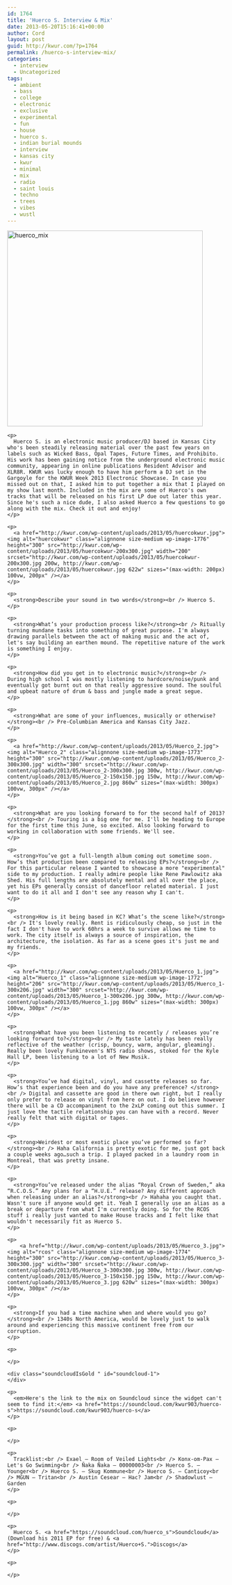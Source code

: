 ```yaml
---
id: 1764
title: 'Huerco S. Interview & Mix'
date: 2013-05-20T15:16:41+00:00
author: Cord
layout: post
guid: http://kwur.com/?p=1764
permalink: /huerco-s-interview-mix/
categories:
  - interview
  - Uncategorized
tags:
  - ambient
  - bass
  - college
  - electronic
  - exclusive
  - experimental
  - fun
  - house
  - huerco s.
  - indian burial mounds
  - interview
  - kansas city
  - kwur
  - minimal
  - mix
  - radio
  - saint louis
  - techno
  - trees
  - vibes
  - wustl
---
```

<div class="pf-content">
  <div class="_38 direction_ltr">
    <p>
      <a href="http://kwur.com/wp-content/uploads/2013/05/huerco_Prof_Pic.jpg"><img alt="huerco_mix" class="alignnone size-large wp-image-1770" height="450" src="http://kwur.com/wp-content/uploads/2013/05/huerco_Prof_Pic-1024x1024.jpg" width="450" srcset="http://kwur.com/wp-content/uploads/2013/05/huerco_Prof_Pic-1024x1024.jpg 1024w, http://kwur.com/wp-content/uploads/2013/05/huerco_Prof_Pic-150x150.jpg 150w, http://kwur.com/wp-content/uploads/2013/05/huerco_Prof_Pic-300x300.jpg 300w, http://kwur.com/wp-content/uploads/2013/05/huerco_Prof_Pic.jpg 1200w" sizes="(max-width: 450px) 100vw, 450px" /></a>
    </p>
    
    <p>
      Huerco S. is an electronic music producer/DJ based in Kansas City who's been steadily releasing material over the past few years on labels such as Wicked Bass, Opal Tapes, Future Times, and Prohibito. His work has been gaining notice from the underground electronic music community, appearing in online publications Resident Advisor and XLR8R. KWUR was lucky enough to have him perform a DJ set in the Gargoyle for the KWUR Week 2013 Electronic Showcase. In case you missed out on that, I asked him to put together a mix that I played on my show last month. Included in the mix are some of Huerco's own tracks that will be released on his first LP due out later this year. Since he's such a nice dude, I also asked Huerco a few questions to go along with the mix. Check it out and enjoy!
    </p>
    
    <p>
      <a href="http://kwur.com/wp-content/uploads/2013/05/huercokwur.jpg"><img alt="huercokwur" class="alignnone size-medium wp-image-1776" height="300" src="http://kwur.com/wp-content/uploads/2013/05/huercokwur-200x300.jpg" width="200" srcset="http://kwur.com/wp-content/uploads/2013/05/huercokwur-200x300.jpg 200w, http://kwur.com/wp-content/uploads/2013/05/huercokwur.jpg 622w" sizes="(max-width: 200px) 100vw, 200px" /></a>
    </p>
    
    <p>
      <strong>Describe your sound in two words</strong><br /> Huerco S.
    </p>
    
    <p>
      <strong>What’s your production process like?</strong><br /> Ritually turning mundane tasks into something of great purpose. I'm always drawing parallels between the act of making music and the act of, let's say building an earthen mound. The repetitive nature of the work is something I enjoy.
    </p>
    
    <p>
      <strong>How did you get in to electronic music?</strong><br /> During high school I was mostly listening to hardcore/noise/punk and eventually got burnt out on that really aggressive sound. The soulful and upbeat nature of drum & bass and jungle made a great segue.
    </p>
    
    <p>
      <strong>What are some of your influences, musically or otherwise?</strong><br /> Pre-Columbian America and Kansas City Jazz.
    </p>
    
    <p>
      <a href="http://kwur.com/wp-content/uploads/2013/05/Huerco_2.jpg"><img alt="Huerco_2" class="alignnone size-medium wp-image-1773" height="300" src="http://kwur.com/wp-content/uploads/2013/05/Huerco_2-300x300.jpg" width="300" srcset="http://kwur.com/wp-content/uploads/2013/05/Huerco_2-300x300.jpg 300w, http://kwur.com/wp-content/uploads/2013/05/Huerco_2-150x150.jpg 150w, http://kwur.com/wp-content/uploads/2013/05/Huerco_2.jpg 860w" sizes="(max-width: 300px) 100vw, 300px" /></a>
    </p>
    
    <p>
      <strong>What are you looking forward to for the second half of 2013?</strong><br /> Touring is a big one for me. I'll be heading to Europe for the first time this June, so excited. Also looking forward to working in collaboration with some friends. We'll see.
    </p>
    
    <p>
      <strong>You’ve got a full-length album coming out sometime soon. How’s that production been compared to releasing EPs?</strong><br /> For this particular release I wanted to showcase a more "experimental" side to my production. I really admire people like Rene Pawlowitz aka Shed. His full lengths are absolutely mental and all over the place, yet his EPs generally consist of dancefloor related material. I just want to do it all and I don't see any reason why I can't.
    </p>
    
    <p>
      <strong>How is it being based in KC? What’s the scene like?</strong><br /> It's lovely really. Rent is ridiculously cheap, so just in the fact I don't have to work 60hrs a week to survive allows me time to work. The city itself is always a source of inspiration, the architecture, the isolation. As far as a scene goes it's just me and my friends.
    </p>
    
    <p>
      <a href="http://kwur.com/wp-content/uploads/2013/05/Huerco_1.jpg"><img alt="Huerco_1" class="alignnone size-medium wp-image-1772" height="206" src="http://kwur.com/wp-content/uploads/2013/05/Huerco_1-300x206.jpg" width="300" srcset="http://kwur.com/wp-content/uploads/2013/05/Huerco_1-300x206.jpg 300w, http://kwur.com/wp-content/uploads/2013/05/Huerco_1.jpg 860w" sizes="(max-width: 300px) 100vw, 300px" /></a>
    </p>
    
    <p>
      <strong>What have you been listening to recently / releases you’re looking forward to?</strong><br /> My taste lately has been really reflective of the weather (crisp, bouncy, warm, angular, gleaming). Really been lovely Funkineven's NTS radio shows, stoked for the Kyle Hall LP, been listening to a lot of New Musik.
    </p>
    
    <p>
      <strong>You’ve had digital, vinyl, and cassette releases so far. How’s that experience been and do you have any preference? </strong><br /> Digital and cassette are good in there own right, but I really only prefer to release on vinyl from here on out. I do believe however there will be a CD accompaniment to the 2xLP coming out this summer. I just love the tactile relationship you can have with a record. Never really felt that with digital or tapes.
    </p>
    
    <p>
      <strong>Weirdest or most exotic place you’ve performed so far?</strong><br /> Haha California is pretty exotic for me, just got back a couple weeks ago…such a trip. I played packed in a laundry room in Montreal, that was pretty insane.
    </p>
    
    <p>
      <strong>You’ve released under the alias “Royal Crown of Sweden,” aka “R.C.O.S.” Any plans for a “H.U.E.” release? Any different approach when releasing under an alias?</strong><br /> Hahaha you caught that. Wasn't sure if anyone would get it. Yeah I generally use an alias as a break or departure from what I'm currently doing. So for the RCOS stuff i really just wanted to make House tracks and I felt like that wouldn't necessarily fit as Huerco S.
    </p>
    
    <p>
        <a href="http://kwur.com/wp-content/uploads/2013/05/Huerco_3.jpg"><img alt="rcos" class="alignnone size-medium wp-image-1774" height="300" src="http://kwur.com/wp-content/uploads/2013/05/Huerco_3-300x300.jpg" width="300" srcset="http://kwur.com/wp-content/uploads/2013/05/Huerco_3-300x300.jpg 300w, http://kwur.com/wp-content/uploads/2013/05/Huerco_3-150x150.jpg 150w, http://kwur.com/wp-content/uploads/2013/05/Huerco_3.jpg 620w" sizes="(max-width: 300px) 100vw, 300px" /></a>
    </p>
    
    <p>
      <strong>If you had a time machine when and where would you go?</strong><br /> 1340s North America, would be lovely just to walk around and experiencing this massive continent free from our corruption.
    </p>
    
    <p>
       
    </p>
    
    <div class="soundcloudIsGold " id="soundcloud-1">
    </div>
    
    <p>
      <em>Here's the link to the mix on Soundcloud since the widget can't seem to find it:</em> <a href="https://soundcloud.com/kwur903/huerco-s">https://soundcloud.com/kwur903/huerco-s</a>
    </p>
    
    <p>
       
    </p>
    
    <p>
      Tracklist:<br /> Exael – Room of Veiled Lights<br /> Konx-om-Pax – Let's Go Swimming<br /> Ñaka Ñaka – 00000003<br /> Huerco S. – Younger<br /> Huerco S. – Skug Kommune<br /> Huerco S. – Canticoy<br /> MGUN – Tritan<br /> Austin Cesear – Hac? Jam<br /> Shadowlust – Garden
    </p>
    
    <p>
       
    </p>
    
    <p>
      Huerco S. <a href="https://soundcloud.com/huerco_s">Soundcloud</a> (Download his 2011 EP for free) & <a href="http://www.discogs.com/artist/Huerco+S.">Discogs</a>
    </p>
    
    <p>
       
    </p>
  </div>
</div>